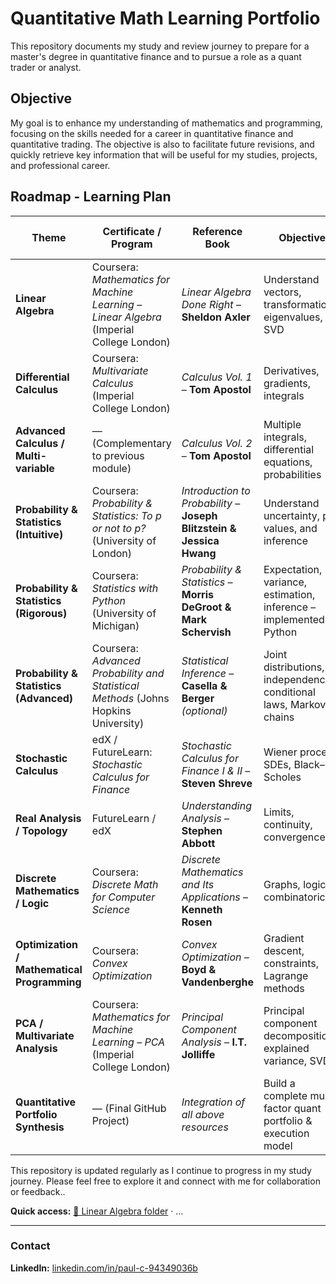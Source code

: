 # Quantitative Math Learning Portfolio
This repository documents my study and review journey to prepare for a  master's degree in quantitative finance and to pursue a role as a quant trader or analyst.

## Objective
My goal is to enhance my understanding of mathematics and programming, focusing on the skills needed for a career in quantitative finance and quantitative trading.
The objective is also to facilitate future revisions, and quickly retrieve key information that will be useful for my studies, projects, and professional career.

## Roadmap - Learning Plan

| Theme | Certificate / Program | Reference Book | Objective | Link to Trading / Machine Learning | Associated Python Project |
|--------|------------------------|----------------|------------|------------------------------------|---------------------------|
| **Linear Algebra** | Coursera: *Mathematics for Machine Learning – Linear Algebra* (Imperial College London) | *Linear Algebra Done Right* – **Sheldon Axler** | Understand vectors, transformations, eigenvalues, SVD | PCA, covariance, regression | `pca_covariance.ipynb` → Risk factor analysis through PCA |
| **Differential Calculus** | Coursera: *Multivariate Calculus* (Imperial College London) | *Calculus Vol. 1* – **Tom Apostol** | Derivatives, gradients, integrals | Greeks, loss surfaces, backpropagation | `gradient_descent_visualizer.ipynb` → Gradient descent visualizer |
| **Advanced Calculus / Multi-variable** | — (Complementary to previous module) | *Calculus Vol. 2* – **Tom Apostol** | Multiple integrals, differential equations, probabilities | Modeling risk fields, dynamic systems | `differential_equations_portfolio.ipynb` → Multi-factor portfolio dynamics |
| **Probability & Statistics (Intuitive)** | Coursera: *Probability & Statistics: To p or not to p?* (University of London) | *Introduction to Probability* – **Joseph Blitzstein & Jessica Hwang** | Understand uncertainty, p-values, and inference | Simulation, statistical intuition, risk modeling | `returns_distribution_analysis.ipynb` → Simulating and analyzing return distributions |
| **Probability & Statistics (Rigorous)** | Coursera: *Statistics with Python* (University of Michigan) | *Probability & Statistics* – **Morris DeGroot & Mark Schervish** | Expectation, variance, estimation, inference – implemented in Python | Risk, Monte Carlo, option pricing | `montecarlo_option_pricing.ipynb` → Monte Carlo option pricing simulation |
| **Probability & Statistics (Advanced)** | Coursera: *Advanced Probability and Statistical Methods* (Johns Hopkins University) | *Statistical Inference* – **Casella & Berger** *(optional)* | Joint distributions, independence, conditional laws, Markov chains | Risk modeling, market dependencies | `markov_trading_states.ipynb` → Markov chains applied to market regimes |
| **Stochastic Calculus** | edX / FutureLearn: *Stochastic Calculus for Finance* | *Stochastic Calculus for Finance I & II* – **Steven Shreve** | Wiener process, SDEs, Black–Scholes | Option pricing, volatility models | `black_scholes_simulation.ipynb` → Simulate Brownian motion and pricing models |
| **Real Analysis / Topology** | FutureLearn / edX | *Understanding Analysis* – **Stephen Abbott** | Limits, continuity, convergence | Time-series theory, algorithmic convergence | `time_series_convergence.ipynb` → Visualization of convergence in moving averages |
| **Discrete Mathematics / Logic** | Coursera: *Discrete Math for Computer Science* | *Discrete Mathematics and Its Applications* – **Kenneth Rosen** | Graphs, logic, combinatorics | Correlation networks, data structures | `graph_network_market.ipynb` → Asset correlation network |
| **Optimization / Mathematical Programming** | Coursera: *Convex Optimization* | *Convex Optimization* – **Boyd & Vandenberghe** | Gradient descent, constraints, Lagrange methods | Portfolio allocation, model calibration | `markowitz_optimization.ipynb` → Optimal portfolio via quadratic optimization |
| **PCA / Multivariate Analysis** | Coursera: *Mathematics for Machine Learning – PCA* (Imperial College London) | *Principal Component Analysis* – **I.T. Jolliffe** | Principal component decomposition, explained variance, SVD | Risk factors, dimensionality reduction | `pca_market_risk.ipynb` → PCA applied to market returns |
| **Quantitative Portfolio Synthesis** | — (Final GitHub Project) | *Integration of all above resources* | Build a complete multi-factor quant portfolio & execution model | Risk decomposition, optimization, strategy automation | `quant_portfolio_dashboard.ipynb` → Dashboard integrating PCA, Markowitz, Monte Carlo,|

This repository is updated regularly as I continue to progress in my study journey. Please feel free to explore it and connect with me for collaboration or feedback..

**Quick access:** [📂 Linear Algebra folder](./linear-algebra--imperial-college-london/) · …

---

### Contact
**LinkedIn:** [linkedin.com/in/paul-c-94349036b](https://www.linkedin.com/in/paul-c-94349036b/)  
